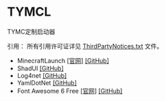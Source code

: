 # TYMCL

TYMC定制启动器

引用：
所有引用许可证详见 [ThirdPartyNotices.txt](ThirdPartyNotices.txt) 文件。
- MinecraftLaunch [[官网]](https://lunova.studio/minecraft-lacunch) [[GitHub]](https://github.com/Lunova-Studio/MinecraftLaunch)
- ShadUI [[GitHub]](https://github.com/accntech/shad-ui)
- Log4net [[GitHub]](https://github.com/apache/logging-log4net)
- YamlDotNet [[GitHub]](https://github.com/aaubry/YamlDotNet)
- Font Awesome 6 Free [[官网]](https://fontawesome.com) [[GitHub]](https://github.com/FortAwesome/Font-Awesome)